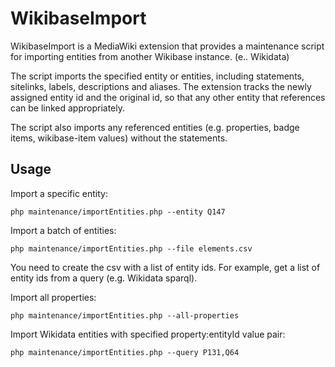 WikibaseImport
===============

WikibaseImport is a MediaWiki extension that provides a maintenance script for importing entities from another Wikibase instance. (e.. Wikidata)

The script imports the specified entity or entities, including statements, sitelinks, labels, descriptions and aliases. The extension tracks the newly assigned entity id and the original id, so that any other entity that references can be linked appropriately.

The script also imports any referenced entities (e.g. properties, badge items, wikibase-item values) without the statements.

Usage
------

Import a specific entity:

```
php maintenance/importEntities.php --entity Q147
```

Import a batch of entities:

```
php maintenance/importEntities.php --file elements.csv
```

You need to create the csv with a list of entity ids. For example, get a list
of entity ids from a query (e.g. Wikidata sparql).

Import all properties:

```
php maintenance/importEntities.php --all-properties
```

Import Wikidata entities with specified property:entityId value pair:

```
php maintenance/importEntities.php --query P131,Q64
```
